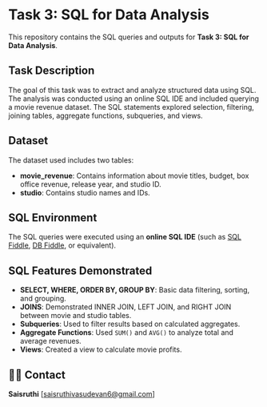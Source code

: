 
# Task 3: SQL for Data Analysis
This repository contains the SQL queries and outputs for **Task 3: SQL for Data Analysis**.

##  Task Description

The goal of this task was to extract and analyze structured data using SQL. The analysis was conducted using an online SQL IDE and included querying a movie revenue dataset. The SQL statements explored selection, filtering, joining tables, aggregate functions, subqueries, and views.

## Dataset

The dataset used includes two tables:
- **movie_revenue**: Contains information about movie titles, budget, box office revenue, release year, and studio ID.
- **studio**: Contains studio names and IDs.

## SQL Environment

The SQL queries were executed using an **online SQL IDE** (such as [SQL Fiddle](https://sqlfiddle.com), [DB Fiddle](https://www.db-fiddle.com), or equivalent).

## SQL Features Demonstrated

- **SELECT, WHERE, ORDER BY, GROUP BY**: Basic data filtering, sorting, and grouping.
- **JOINS**: Demonstrated INNER JOIN, LEFT JOIN, and RIGHT JOIN between movie and studio tables.
- **Subqueries**: Used to filter results based on calculated aggregates.
- **Aggregate Functions**: Used `SUM()` and `AVG()` to analyze total and average revenues.
- **Views**: Created a view to calculate movie profits.

## 🙋‍♂️ Contact

**Saisruthi** [saisruthivasudevan6@gmail.com]

